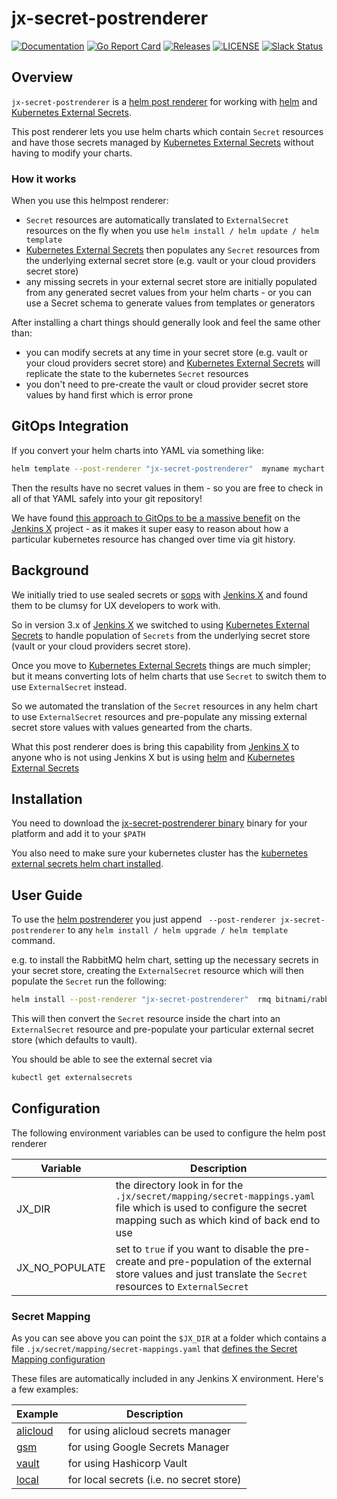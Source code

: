 # jx-secret-postrenderer

[![Documentation](https://godoc.org/github.com/jenkins-x-plugins/jx-secret-postrenderer?status.svg)](https://pkg.go.dev/mod/github.com/jenkins-x-plugins/jx-secret-postrenderer)
[![Go Report Card](https://goreportcard.com/badge/github.com/jenkins-x-plugins/jx-secret-postrenderer)](https://goreportcard.com/report/github.com/jenkins-x-plugins/jx-secret-postrenderer)
[![Releases](https://img.shields.io/github/release-pre/jenkins-x-plugins/jx-secret-postrenderer.svg)](https://github.com/jenkins-x-plugins/jx-secret-postrenderer/releases)
[![LICENSE](https://img.shields.io/github/license/jenkins-x-plugins/jx-secret-postrenderer.svg)](https://github.com/jenkins-x-plugins/jx-secret-postrenderer/blob/master/LICENSE)
[![Slack Status](https://img.shields.io/badge/slack-join_chat-white.svg?logo=slack&style=social)](https://slack.k8s.io/)
    
## Overview

`jx-secret-postrenderer` is a [helm post renderer](https://helm.sh/docs/topics/advanced/#post-rendering) for working with [helm](https://helm.sh/) and [Kubernetes External Secrets](https://github.com/godaddy/kubernetes-external-secrets).

This post renderer lets you use helm charts which contain `Secret` resources and have those secrets managed by [Kubernetes External Secrets](https://github.com/godaddy/kubernetes-external-secrets) without having to modify your charts.

### How it works

When you use this helmpost renderer:

* `Secret` resources are automatically translated to `ExternalSecret` resources on the fly when you use `helm install / helm update / helm template`
*  [Kubernetes External Secrets](https://github.com/godaddy/kubernetes-external-secrets) then populates any `Secret` resources from the underlying external secret store (e.g. vault or your cloud providers secret store)
* any missing secrets in your external secret store are initially populated from any generated secret values from your helm charts - or you can use a Secret schema to generate values from templates or generators

After installing a chart things should generally look and feel the same other than:

* you can modify secrets at any time in your secret store (e.g. vault or your cloud providers secret store) and  [Kubernetes External Secrets](https://github.com/godaddy/kubernetes-external-secrets) will replicate the state to the kubernetes `Secret` resources
* you don't need to pre-create the vault or cloud provider secret store values by hand first which is error prone

  
## GitOps Integration
                                                                     
If you convert your helm charts into YAML via something like:

```bash 
helm template --post-renderer "jx-secret-postrenderer"  myname mychart
```

Then the results have no secret values in them - so you are free to check in all of that YAML safely into your git repository! 

We have found [this approach to GitOps to be a massive benefit](https://jenkins-x.io/v3/develop/faq/general/#why-does-jenkins-x-use-helmfile-template) on the [Jenkins X](https://jenkins-x.io/) project - as it makes it super easy to reason about how a particular kubernetes resource has changed over time via git history.


## Background

We initially tried to use sealed secrets or [sops](https://github.com/mozilla/sops) with [Jenkins X](https://jenkins-x.io/) and found them to be clumsy for UX developers to work with.

So in version 3.x of [Jenkins X](https://jenkins-x.io/) we switched to using [Kubernetes External Secrets](https://github.com/godaddy/kubernetes-external-secrets) to handle population of `Secrets` from the underlying secret store (vault or your cloud providers secret store).

Once you move to [Kubernetes External Secrets](https://github.com/godaddy/kubernetes-external-secrets) things are much simpler; but it means converting lots of helm charts that use `Secret` to switch them to use `ExternalSecret` instead.

So we automated the translation of the `Secret` resources in any helm chart to use `ExternalSecret` resources and pre-populate any missing external secret store values with values genearted from the charts.

What this post renderer does is bring this capability from [Jenkins X](https://jenkins-x.io/) to anyone who is not using Jenkins X but is using [helm](https://helm.sh/) and [Kubernetes External Secrets](https://github.com/godaddy/kubernetes-external-secrets)



## Installation

You need to download the [jx-secret-postrenderer binary](https://github.com/jenkins-x-plugins/jx-secret-postrenderer/releases) binary for your platform and add it to your `$PATH`

You also need to make sure your kubernetes cluster has the [kubernetes external secrets helm chart installed](https://github.com/external-secrets/kubernetes-external-secrets#install-with-helm).
 

## User Guide

To use the [helm postrenderer](https://helm.sh/docs/topics/advanced/#post-rendering) you just append ` --post-renderer jx-secret-postrenderer` to any `helm install / helm upgrade / helm template` command.

e.g. to install the RabbitMQ helm chart, setting up the necessary secrets in your secret store, creating the `ExternalSecret` resource which will then populate the `Secret` run the following:

```bash 
helm install --post-renderer "jx-secret-postrenderer"  rmq bitnami/rabbitmq
```

This will then convert the `Secret` resource inside the chart into an `ExternalSecret` resource and pre-populate your particular external secret store (which defaults to vault).

You should be able to see the external secret via 

```bash 
kubectl get externalsecrets 
```


## Configuration
 
The following environment variables can be used to configure the helm post renderer

| Variable | Description |
| --- | --- |
| JX_DIR | the directory look in for the `.jx/secret/mapping/secret-mappings.yaml` file which is used to configure the secret mapping such as which kind of back end to use |
| JX_NO_POPULATE | set to `true` if you want to disable the pre-create and pre-population of the external store values and just translate the `Secret` resources to `ExternalSecret` |
             

### Secret Mapping

As you can see above you can point the `$JX_DIR` at a folder which contains a file `.jx/secret/mapping/secret-mappings.yaml` that [defines the Secret Mapping configuration](https://github.com/jenkins-x-plugins/jx-secret/blob/main/docs/mapping.md#secret.jenkins-x.io/v1alpha1.SecretMapping)

These files are automatically included in any Jenkins X environment. Here's a few examples:

| Example | Description |
| --- | --- |
| [alicloud](https://github.com/jx3-gitops-repositories/jx3-alicloud/blob/main/.jx/secret/mapping/secret-mappings.yaml) | for using alicloud secrets manager |
| [gsm](https://github.com/jx3-gitops-repositories/jx3-gke-gsm/blob/main/.jx/secret/mapping/secret-mappings.yaml) | for using Google Secrets Manager
| [vault](https://github.com/jx3-gitops-repositories/jx3-gke-vault/blob/main/.jx/secret/mapping/secret-mappings.yaml) | for using Hashicorp Vault |
| [local](https://github.com/jx3-gitops-repositories/jx3-kubernetes/blob/main/.jx/secret/mapping/secret-mappings.yaml) | for local secrets (i.e. no secret store) | 